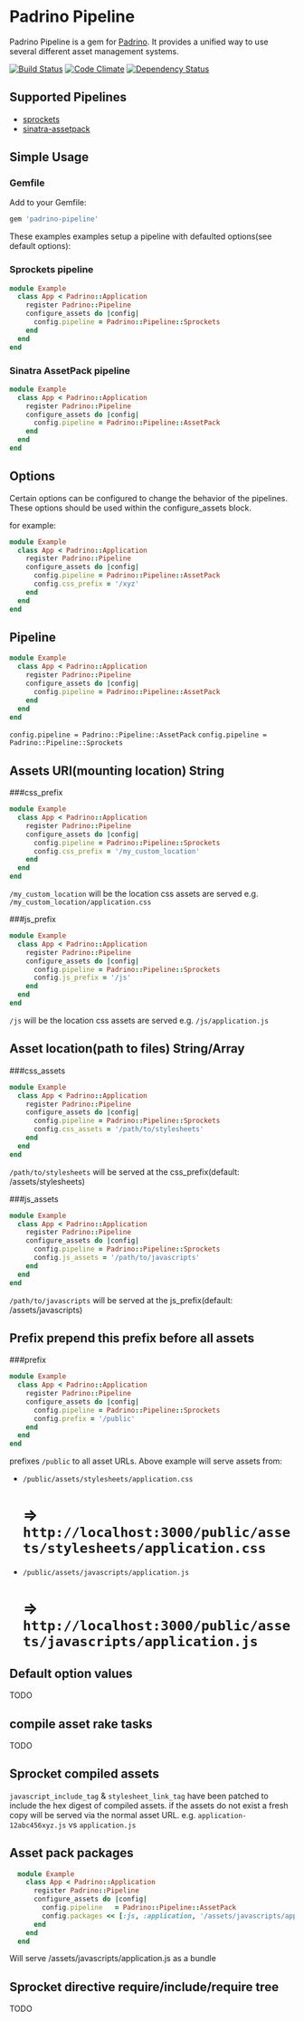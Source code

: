 # Padrino Pipeline

Padrino Pipeline is a gem for [Padrino](http://www.padrinorb.com). It provides a unified way to use several different asset management systems.

[![Build Status](https://travis-ci.org/Ortuna/padrino-pipeline.png?branch=master)](https://travis-ci.org/Ortuna/padrino-pipeline)
[![Code Climate](https://codeclimate.com/github/Ortuna/padrino-pipeline.png)](https://codeclimate.com/github/Ortuna/padrino-pipeline)
[![Dependency Status](https://gemnasium.com/Ortuna/padrino-pipeline.png)](https://gemnasium.com/Ortuna/padrino-pipeline)


## Supported Pipelines

- [sprockets](https://github.com/sstephenson/sprockets)
- [sinatra-assetpack](https://github.com/rstacruz/sinatra-assetpack)

## Simple Usage

### Gemfile
Add to your Gemfile:
```ruby
gem 'padrino-pipeline'
```

These examples examples setup a pipeline with defaulted options(see default options):

### Sprockets pipeline
```ruby
module Example
  class App < Padrino::Application
    register Padrino::Pipeline
    configure_assets do |config|
      config.pipeline = Padrino::Pipeline::Sprockets
    end
  end
end
```

### Sinatra AssetPack pipeline
```ruby
module Example
  class App < Padrino::Application
    register Padrino::Pipeline
    configure_assets do |config|
      config.pipeline = Padrino::Pipeline::AssetPack
    end
  end
end
```

## Options
Certain options can be configured to change the behavior of the pipelines.
These options should be used within the configure_assets block.

for example:
```ruby
module Example
  class App < Padrino::Application
    register Padrino::Pipeline
    configure_assets do |config|
      config.pipeline = Padrino::Pipeline::AssetPack
      config.css_prefix = '/xyz'
    end
  end
end
```


## Pipeline
```ruby
module Example
  class App < Padrino::Application
    register Padrino::Pipeline
    configure_assets do |config|
      config.pipeline = Padrino::Pipeline::AssetPack
    end
  end
end
```

`config.pipeline = Padrino::Pipeline::AssetPack`
`config.pipeline = Padrino::Pipeline::Sprockets`

## Assets URI(mounting location) String

###css_prefix
```ruby
module Example
  class App < Padrino::Application
    register Padrino::Pipeline
    configure_assets do |config|
      config.pipeline = Padrino::Pipeline::Sprockets
      config.css_prefix = '/my_custom_location'
    end
  end
end
```
`/my_custom_location` will be the location css assets are served
e.g. `/my_custom_location/application.css`

###js_prefix
```ruby
module Example
  class App < Padrino::Application
    register Padrino::Pipeline
    configure_assets do |config|
      config.pipeline = Padrino::Pipeline::Sprockets
      config.js_prefix = '/js'
    end
  end
end
```
`/js` will be the location css assets are served
e.g. `/js/application.js`

## Asset location(path to files) String/Array
###css_assets
```ruby
module Example
  class App < Padrino::Application
    register Padrino::Pipeline
    configure_assets do |config|
      config.pipeline = Padrino::Pipeline::Sprockets
      config.css_assets = '/path/to/stylesheets'
    end
  end
end
```
`/path/to/stylesheets` will be served at the css_prefix(default: /assets/stylesheets)

###js_assets
```ruby
module Example
  class App < Padrino::Application
    register Padrino::Pipeline
    configure_assets do |config|
      config.pipeline = Padrino::Pipeline::Sprockets
      config.js_assets = '/path/to/javascripts'
    end
  end
end
```
`/path/to/javascripts` will be served at the js_prefix(default: /assets/javascripts)

## Prefix prepend this prefix before all assets
###prefix
```ruby
module Example
  class App < Padrino::Application
    register Padrino::Pipeline
    configure_assets do |config|
      config.pipeline = Padrino::Pipeline::Sprockets
      config.prefix = '/public'
    end
  end
end
```
prefixes `/public` to all asset URLs.  Above example will serve assets from:
- `/public/assets/stylesheets/application.css`
  # => `http://localhost:3000/public/assets/stylesheets/application.css`
- `/public/assets/javascripts/application.js`
  # => `http://localhost:3000/public/assets/javascripts/application.js`

## Default option values

TODO

## compile asset rake tasks
TODO

## Sprocket compiled assets

`javascript_include_tag` &amp; `stylesheet_link_tag` have been patched to include the hex digest of compiled assets.
if the assets do not exist a fresh copy will be served via the normal asset URL.
e.g. `application-12abc456xyz.js` vs `application.js`

## Asset pack packages

```ruby
  module Example
    class App < Padrino::Application
      register Padrino::Pipeline
      configure_assets do |config|
        config.pipeline   = Padrino::Pipeline::AssetPack
        config.packages << [:js, :application, '/assets/javascripts/application.js', ['/assets/javascripts/*.js']]
      end
    end
  end
```

Will serve /assets/javascripts/application.js as a bundle

## Sprocket directive require/include/require tree

TODO
